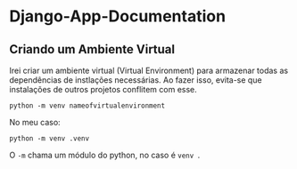 # Django-App-Documentation
## Criando um Ambiente Virtual
Irei criar um ambiente virtual (Virtual Environment) para armazenar todas as dependências de instlações necessárias. Ao fazer isso, evita-se que instalações de outros projetos conflitem com esse.
```
python -m venv nameofvirtualenvironment
```
No meu caso:
```
python -m venv .venv
```
O ```-m``` chama um módulo do python, no caso é ```venv ```.
